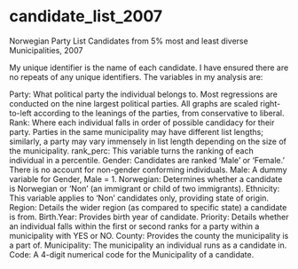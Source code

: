 # candidate_list_2007
Norwegian Party List Candidates from 5% most and least diverse Municipalities, 2007

My unique identifier is the name of each candidate. I have ensured there are no repeats of any unique identifiers. The variables in my analysis are: 

Party: What political party the individual belongs to. Most regressions are conducted on the nine largest political parties. All graphs are scaled right-to-left according to the leanings of the parties, from conservative to liberal.
Rank: Where each individual falls in order of possible candidacy for their party. Parties in the same municipality may have different list lengths; similarly, a party may vary immensely in list length depending on the size of the municipality. 
rank_perc: This variable turns the ranking of each individual in a percentile.
Gender: Candidates are ranked ‘Male’ or ‘Female.’ There is no account for non-gender conforming individuals. 
Male: A dummy variable for Gender, Male = 1. 
Norwegian: Determines whether a candidate is Norwegian or ‘Non’ (an immigrant or child of two immigrants).
Ethnicity: This variable applies to ‘Non’ candidates only, providing state of origin.
Region: Details the wider region (as compared to specific state) a candidate is from.
Birth.Year: Provides birth year of candidate.
Priority: Details whether an individual falls within the first or second ranks for a party within a municipality with YES or NO.
County: Provides the county the municipality is a part of.
Municipality: The municipality an individual runs as a candidate in.
Code: A 4-digit numerical code for the Municipality of a candidate. 
